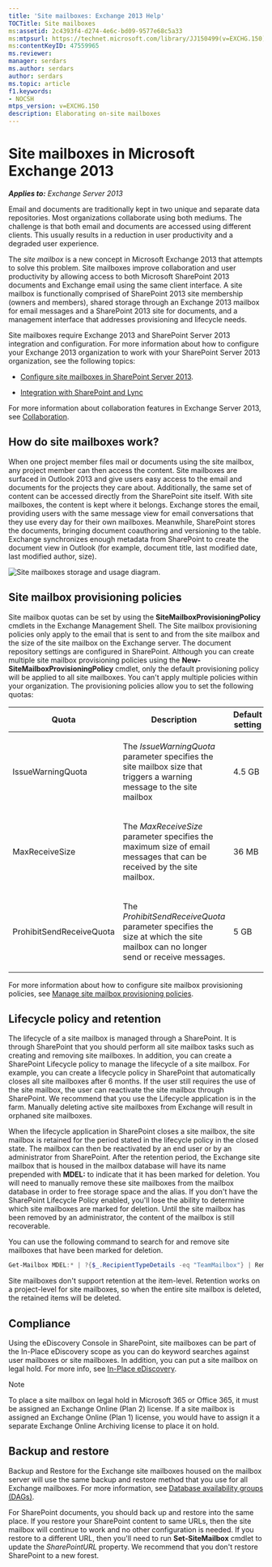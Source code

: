 ```yaml
---
title: 'Site mailboxes: Exchange 2013 Help'
TOCTitle: Site mailboxes
ms:assetid: 2c4393f4-d274-4e6c-bd09-9577e68c5a33
ms:mtpsurl: https://technet.microsoft.com/library/JJ150499(v=EXCHG.150)
ms:contentKeyID: 47559965
ms.reviewer: 
manager: serdars
ms.author: serdars
author: serdars
ms.topic: article
f1.keywords:
- NOCSH
mtps_version: v=EXCHG.150
description: Elaborating on-site mailboxes
---
```


# Site mailboxes in Microsoft Exchange 2013

_**Applies to:** Exchange Server 2013_

Email and documents are traditionally kept in two unique and separate data repositories. Most organizations collaborate using both mediums. The challenge is that both email and documents are accessed using different clients. This usually results in a reduction in user productivity and a degraded user experience.

The *site mailbox* is a new concept in Microsoft Exchange 2013 that attempts to solve this problem. Site mailboxes improve collaboration and user productivity by allowing access to both Microsoft SharePoint 2013 documents and Exchange email using the same client interface. A site mailbox is functionally comprised of SharePoint 2013 site membership (owners and members), shared storage through an Exchange 2013 mailbox for email messages and a SharePoint 2013 site for documents, and a management interface that addresses provisioning and lifecycle needs.

Site mailboxes require Exchange 2013 and SharePoint Server 2013 integration and configuration. For more information about how to configure your Exchange 2013 organization to work with your SharePoint Server 2013 organization, see the following topics:

- [Configure site mailboxes in SharePoint Server 2013](/SharePoint/administration/configure-site-mailboxes-in-sharepoint).

- [Integration with SharePoint and Lync](integration-with-sharepoint-and-lync-exchange-2013-help.md)

For more information about collaboration features in Exchange Server 2013, see [Collaboration](collaboration-exchange-2013-help.md).

## How do site mailboxes work?

When one project member files mail or documents using the site mailbox, any project member can then access the content. Site mailboxes are surfaced in Outlook 2013 and give users easy access to the email and documents for the projects they care about. Additionally, the same set of content can be accessed directly from the SharePoint site itself. With site mailboxes, the content is kept where it belongs. Exchange stores the email, providing users with the same message view for email conversations that they use every day for their own mailboxes. Meanwhile, SharePoint stores the documents, bringing document coauthoring and versioning to the table. Exchange synchronizes enough metadata from SharePoint to create the document view in Outlook (for example, document title, last modified date, last modified author, size).

![Site mailboxes storage and usage diagram.](images/JJ150499.b98be571-d2e0-4ebd-9fe2-440a14e91e35(EXCHG.150).gif "Site mailboxes storage and usage diagram")

## Site mailbox provisioning policies

Site mailbox quotas can be set by using the **SiteMailboxProvisioningPolicy** cmdlets in the Exchange Management Shell. The Site mailbox provisioning policies only apply to the email that is sent to and from the site mailbox and the size of the site mailbox on the Exchange server. The document repository settings are configured in SharePoint. Although you can create multiple site mailbox provisioning policies using the **New-SiteMailboxProvisioningPolicy** cmdlet, only the default provisioning policy will be applied to all site mailboxes. You can't apply multiple policies within your organization. The provisioning policies allow you to set the following quotas:

<table>
<colgroup>
<col style="width: 33%" />
<col style="width: 33%" />
<col style="width: 33%" />
</colgroup>
<thead>
<tr class="header">
<th>Quota</th>
<th>Description</th>
<th>Default setting</th>
</tr>
</thead>
<tbody>
<tr class="odd">
<td><p>IssueWarningQuota</p></td>
<td><p>The <em>IssueWarningQuota</em> parameter specifies the site mailbox size that triggers a warning message to the site mailbox</p></td>
<td><p>4.5 GB</p></td>
</tr>
<tr class="even">
<td><p>MaxReceiveSize</p></td>
<td><p>The <em>MaxReceiveSize</em> parameter specifies the maximum size of email messages that can be received by the site mailbox.</p></td>
<td><p>36 MB</p></td>
</tr>
<tr class="odd">
<td><p>ProhibitSendReceiveQuota</p></td>
<td><p>The <em>ProhibitSendReceiveQuota</em> parameter specifies the size at which the site mailbox can no longer send or receive messages.</p></td>
<td><p>5 GB</p></td>
</tr>
</tbody>
</table>

For more information about how to configure site mailbox provisioning policies, see [Manage site mailbox provisioning policies](manage-site-mailbox-provisioning-policies-exchange-2013-help.md).

## Lifecycle policy and retention

The lifecycle of a site mailbox is managed through a SharePoint. It is through SharePoint that you should perform all site mailbox tasks such as creating and removing site mailboxes. In addition, you can create a SharePoint Lifecycle policy to manage the lifecycle of a site mailbox. For example, you can create a lifecycle policy in SharePoint that automatically closes all site mailboxes after 6 months. If the user still requires the use of the site mailbox, the user can reactivate the site mailbox through SharePoint. We recommend that you use the Lifecycle application is in the farm. Manually deleting active site mailboxes from Exchange will result in orphaned site mailboxes.

When the lifecycle application in SharePoint closes a site mailbox, the site mailbox is retained for the period stated in the lifecycle policy in the closed state. The mailbox can then be reactivated by an end user or by an administrator from SharePoint. After the retention period, the Exchange site mailbox that is housed in the mailbox database will have its name prepended with **MDEL:** to indicate that it has been marked for deletion. You will need to manually remove these site mailboxes from the mailbox database in order to free storage space and the alias. If you don't have the SharePoint Lifecycle Policy enabled, you'll lose the ability to determine which site mailboxes are marked for deletion. Until the site mailbox has been removed by an administrator, the content of the mailbox is still recoverable.

You can use the following command to search for and remove site mailboxes that have been marked for deletion.

```powershell
Get-Mailbox MDEL:* | ?{$_.RecipientTypeDetails -eq "TeamMailbox"} | Remove-Mailbox -Confirm:$false
```

Site mailboxes don't support retention at the item-level. Retention works on a project-level for site mailboxes, so when the entire site mailbox is deleted, the retained items will be deleted.

## Compliance

Using the eDiscovery Console in SharePoint, site mailboxes can be part of the In-Place eDiscovery scope as you can do keyword searches against user mailboxes or site mailboxes. In addition, you can put a site mailbox on legal hold. For more info, see [In-Place eDiscovery](../ExchangeOnline/security-and-compliance/in-place-ediscovery/in-place-ediscovery.md).

> [!NOTE]
> To place a site mailbox on legal hold in Microsoft 365 or Office 365, it must be assigned an Exchange Online (Plan 2) license. If a site mailbox is assigned an Exchange Online (Plan 1) license, you would have to assign it a separate Exchange Online Archiving license to place it on hold.

## Backup and restore

Backup and Restore for the Exchange site mailboxes housed on the mailbox server will use the same backup and restore method that you use for all Exchange mailboxes. For more information, see [Database availability groups (DAGs)](database-availability-groups-dags-exchange-2013-help.md).

For SharePoint documents, you should back up and restore into the same place. If you restore your SharePoint content to same URLs, then the site mailbox will continue to work and no other configuration is needed. If you restore to a different URL, then you'll need to run **Set-SiteMailbox** cmdlet to update the *SharePointURL* property. We recommend that you don't restore SharePoint to a new forest.
